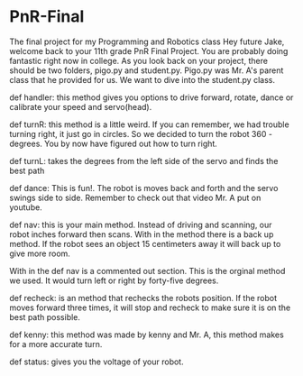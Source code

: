 # PnR-Final
The final project for my Programming and Robotics class
Hey future Jake, welcome back to your 11th grade PnR Final Project. You are probably doing fantastic right now
in college. As you look back on your project, there should be two folders, pigo.py and student.py. Pigo.py was Mr. A's
parent class that he provided for us. We want to dive into the student.py class.

def handler: this method gives you options to drive forward, rotate, dance or calibrate your speed and servo(head).

def turnR: this method is a little weird. If you can remember, we had trouble turning right, it just go in circles. So we
decided to turn the robot 360 - degrees. You by now have figured out how to turn right.

def turnL: takes the degrees from the left side of the servo and finds the best path



def dance: This is fun!. The robot is moves back and forth and the servo swings side to side. Remember to check out that
video Mr. A put on youtube.

def nav: this is your main method. Instead of driving and scanning, our robot inches forward then scans. With in the method
there is a back up method. If the robot sees an object 15 centimeters away it will back up to give more room.

With in the def nav is a commented out section. This is the orginal method we used. It would turn left or right by
forty-five degrees.

def recheck: is an method that rechecks the robots position. If the robot moves forward three times, it will stop and recheck
to make sure it is on the best path possible.

def kenny: this method was made by kenny and Mr. A, this method makes for a more accurate turn.

def status: gives you the voltage of your robot.


